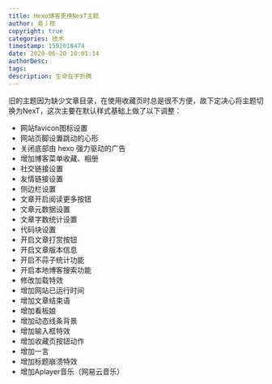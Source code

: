 ```yaml
---
title: Hexo博客更换NexT主题
author: 昜丿捺
copyright: true
categories: 技术
timestamp: 1592618474
date: 2020-06-20 10:01:14
authorDesc:
tags:
description: 生命在于折腾
---
```

旧的主题因为缺少文章目录，在使用收藏页时总是很不方便，故下定决心将主题切换为NexT，这次主要在默认样式基础上做了以下调整：
- 网站favicon图标设置
- 网站页脚设置跳动的心形
- 关闭底部由 hexo 强力驱动的广告
- 增加博客菜单收藏、相册
- 社交链接设置
- 友情链接设置
- 侧边栏设置
- 文章开启阅读更多按钮
- 文章元数据设置
- 文章字数统计设置
- 代码块设置
- 开启文章打赏按钮
- 开启文章版本信息
- 开启不蒜子统计功能
- 开启本地博客搜索功能
- 修改加载特效
- 增加网站已运行时间
- 增加文章结束语
- 增加看板娘
- 增加动态线条背景
- 增加输入框特效
- 增加收藏页按钮动作
- 增加一言
- 增加标题崩溃特效
- 增加Aplayer音乐（网易云音乐）
